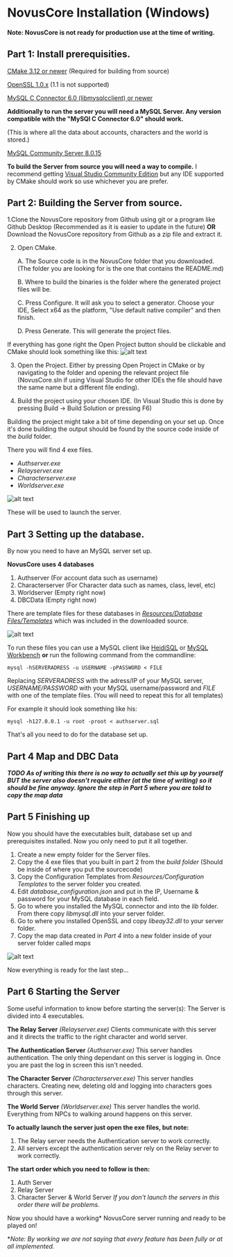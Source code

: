 # NovusCore Installation (Windows)

#### Note: NovusCore is not ready for production use at the time of writing.

## Part 1: Install prerequisities.

[CMake 3.12 or newer](https://cmake.org/download/)
(Required for building from source)

[OpenSSL 1.0.x](https://www.openssl.org/source/)
(1.1 is not supported)

[MySQL C Connector 6.0 (libmysqlcclient) or newer](https://dev.mysql.com/downloads/connector/c/)

**Additionally to run the server you will need a MySQL Server. Any version compatible with the "MySQl C Connector 6.0" should work.**

(This is where all the data about accounts, characters and the world is stored.)

[MySQL Community Server 8.0.15](https://dev.mysql.com/downloads/mysql/)

**To build the Server from source you will need a way to compile.**
I recommend getting [Visual Studio Community Edition](https://visualstudio.microsoft.com/) but any IDE supported by CMake should work so use whichever you are prefer.

## Part 2: Building the Server from source.

1.Clone the NovusCore repository from Github using git or a program like Github Desktop (Recommended as it is easier to update in the future) **OR** Download the NovusCore repository from Github as a zip file and extract it.

2. Open CMake.

	A. The Source code is in the NovusCore folder that you downloaded. (The folder you are looking for is the one that contains the README.md)
  
	B. Where to build the binaries is the folder where the generated project files will be.
  
	C. Press Configure. It will ask you to select a generator. Choose your IDE, Select x64 as the platform, "Use default native compiler" and then finish.
	
	D. Press Generate. This will generate the project files.
	
If everything has gone right the Open Project button should be clickable and CMake should look something like this:
![alt text](https://i.imgur.com/5akkUtr.png "CMake Result")

3. Open the Project. Either by pressing Open Project in CMake or by navigating to the folder and opening the relevant project file (NovusCore.sln if using Visual Studio for other IDEs the file should have the same name but a different file ending).

4. Build the project using your chosen IDE. (In Visual Studio this is done by pressing Build -> Build Solution or pressing F6)

Building the project might take a bit of time depending on your set up. Once it's done building the output should be found by the source code inside of the *build* folder.

There you will find 4 exe files.
- *Authserver.exe*
- *Relayserver.exe*
- *Characterserver.exe*
- *Worldserver.exe*

![alt text](https://i.imgur.com/wWaK98L.png "Exe files")

These will be used to launch the server.
## Part 3 Setting up the database.
By now you need to have an MySQL server set up.

**NovusCore uses 4 databases**
1. Authserver
(For account data such as username)
2. Characterserver
(For Character data such as names, class, level, etc)
3. Worldserver
(Empty right now)
4. DBCData
(Empty right now)

There are template files for these databases in [*Resources/Database Files/Templates*](https://github.com/novuscore/NovusCore/tree/master/resources/Database%20Files/Templates) which was included in the downloaded source.

![alt text](https://i.imgur.com/dehUFcs.png "Template Files")

To run these files you can use a MySQL client like [HeidiSQL](https://www.heidisql.com/download.php) or [MySQL Workbench](https://www.mysql.com/products/workbench/) **or** run the following command from the commandline:

```mysql -hSERVERADRESS -u USERNAME -pPASSWORD < FILE```

Replacing *SERVERADRESS* with the adress/IP of your MySQL server, *USERNAME/PASSWORD* with your MySQL username/password and *FILE* with one of the template files. (You will need to repeat this for all templates)

For example it should look something like his:

```mysql -h127.0.0.1 -u root -proot < authserver.sql```

That's all you need to do for the database set up.
## Part 4 Map and DBC Data

***TODO As of writing this there is no way to actually set this up by yourself BUT the server also doesn't require either (at the time of writing) so it should be fine anyway. Ignore the step in Part 5 where you are told to copy the map data***
 
## Part 5 Finishing up
Now you should have the executables built, database set up and prerequisites installed. Now you only need to put it all together.

1. Create a new empty folder for the Server files.
2. Copy the 4 exe files that you built in part 2 from the *build folder* (Should be inside of where you put the sourcecode)
3. Copy the Configuration Templates from *Resources/Configuration Templates* to the server folder you created.
4. Edit *database_configuration.json* and put in the IP, Username & password for your MySQL database in each field.
5. Go to where you installed the MySQL connector and into the *lib* folder. From there copy *libmysql.dll* into your server folder.
6. Go to where you installed OpenSSL and copy *libeay32.dll* to your server folder.
7. Copy the map data created in *Part 4* into a new folder inside of your server folder called *maps*

![alt text](https://i.imgur.com/XnwK2tq.png "Final server folder")

Now everything is ready for the last step...

## Part 6 Starting the Server
Some useful information to know before starting the server(s):
The Server is divided into 4 executables.

**The Relay Server** *(Relayserver.exe)*
Clients communicate with this server and it directs the traffic to the right character and world server.

**The Authentication Server** *(Authserver.exe)*
This server handles authentication. The only thing dependant on this server is logging in. Once you are past the log in screen this isn't needed.

**The Character Server** *(Characterserver.exe)*
This server handles characters. Creating new, deleting old and logging into characters goes through this server.

**The World Server** *(Worldserver.exe)*
This server handles the world. Everything from NPCs to walking around happens on this server.

**To actually launch the server just open the exe files, but note:**
1. The Relay server needs the Authentication server to work correctly.
2. All servers except the authentication server rely on the Relay server to work correctly.

**The start order which you need to follow is then:**
1. Auth Server
2. Relay Server
3. Character Server & World Server
*If you don't launch the servers in this order there will be problems.*

Now you should have a working\* NovusCore server running and ready to be played on!

\**Note: By working we are not saying that every feature has been fully or at all implemented.*
